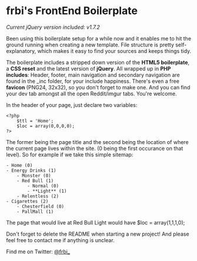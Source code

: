 frbi's FrontEnd Boilerplate
===================
*Current jQuery version included: v1.7.2*

Been using this boilerplate setup for a while now and it enables me to hit the ground running when creating a new template. File structure is pretty self-explanatory, which makes it easy to find your sources and keeps things tidy. 

The boilerplate includes a stripped down version of the **HTML5 boilerplate**, a **CSS reset** and the latest version of **jQuery**. All wrapped up in **PHP includes**: Header, footer, main navigation and secondary navigation are found in the _inc folder, for your include happiness. There's even a free **favicon** (PNG24, 32x32), so you don't forget to make one. And you can find your dev tab amongst all the open Reddit/imgur tabs. You're welcome.

In the header of your page, just declare two variables:

	<?php
		$ttl = 'Home';
		$loc = array(0,0,0,0);
	?>
	
The former being the page title and the second being the location of where the current page lives within the site. (0 being the first occurance on that level). So for example if we take this simple sitemap:

	- Home (0)
	- Energy Drinks (1)
		- Monster (0)
		- Red Bull (1)
			- Normal (0)
			- **Light** (1)
		- Relentless (2)
	- Cigarettes (2)
		- Chesterfield (0)
		- PallMall (1)
	
The page that would live at Red Bull Light would have $loc  = array(1,1,1,0);

Don't forget to delete the README when starting a new project! And please feel free to contact me if anything is unclear.

Find me on Twitter: [@frbi_](http://twitter.com/frbi_/)
